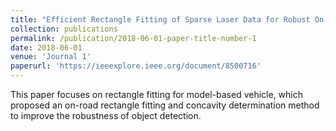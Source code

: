 ```yaml
---
title: "Efficient Rectangle Fitting of Sparse Laser Data for Robust On-Road Object Detection"
collection: publications
permalink: /publication/2018-06-01-paper-title-number-1
date: 2018-06-01
venue: 'Journal 1'
paperurl: 'https://ieeexplore.ieee.org/document/8500716'
---
```

<!-- citation: 'Your Name, You. (2009). &quot;Paper Title Number 1.&quot; <i>Journal 1</i>. 1(1).'
excerpt: 'This paper is about the number 1. The number 2 is left for future work.'
 -->
This paper focuses on rectangle fitting for model-based vehicle, which proposed an on-road rectangle fitting and concavity determination method to improve the robustness of object detection.